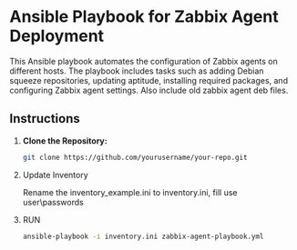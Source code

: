 # Ansible Playbook for Zabbix Agent Deployment

This Ansible playbook automates the configuration of Zabbix agents on different hosts. The playbook includes tasks such as adding Debian squeeze repositories, updating aptitude, installing required packages, and configuring Zabbix agent settings. Also include old zabbix agent deb files.

## Instructions

1. **Clone the Repository:**
   ```bash
   git clone https://github.com/yourusername/your-repo.git
2. Update Inventory

   Rename the inventory_example.ini to inventory.ini, fill use user\passwords

3. RUN
   ```bash
   ansible-playbook -i inventory.ini zabbix-agent-playbook.yml